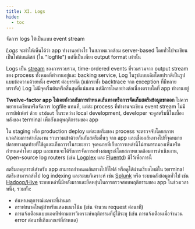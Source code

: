 ```yaml
---
title: XI. Logs
hide:
  - toc
---
```

จัดการ logs ให้เป็นแบบ event stream

*Logs* จะทำให้เห็นได้ว่า app ทำงานอย่างไร ในสภาพแวดล้อม server-based โดยทั่วไปจะเขียนเป็นไฟล์บนดิสก์ (ใน "logfile") แต่นี่เป็นเพียง output format เท่านั้น

Logs เป็น [stream](https://adam.herokuapp.com/past/2011/4/1/logs_are_streams_not_files/) ของการรวบรวม, time-ordered events ที่รวมรวมจาก output stream ของ process ทั้งหมดที่ทำงานอยู่และ backing service, Log ในรูปแบบเดิมโดยปรกติเป็นรูปแบบข้อความด้วยหนึ่ง event ต่อบรรทัด (แม้กระทั้ง backtrace จาก exception ที่มีหลายบรรทัด) Log ไม่มีจุดเริ่มต้นหรือสิ้นสุดที่แน่นอน แต่มีการไหลอย่างต่อเนื่องตราบใดที่ app ทำงานอยู่

**Twelve-factor app ไม่เคยกังวลกับการกำหนดเส้นทางหรือการจัดเก็บสตรีมข้อมูลขาออก** ไม่ควรพยายามเขียนหรือจัดการ logfile แทนที่, แต่ล่ะ process ที่ทำงานจะเขียน event stream ไม่มีการบัฟเฟอร์ ด้วย `stdout` ในระหว่าง local development, developer จะดูสตรีมนี้ในเบื้องหลังของ terminal เพื่อสังเกตุพฤติกรรมของ app

ใน staging หรือ production deploy แต่ละสตรีมของ process จะตรวจจับโดยสภาพแวดล้อมการดำเนินงาน รวบรวมเข้าด้วยกันกับสตรีมอื่นๆ จาก app และเชื่อมเส้นทางไปที่จุดหมายปลายทางสุดท้ายที่ใช้ดูและเก็บถาวรในระยะยาว จุดหมายที่เก็บถาวรเหล่านี้ไม่สามารถมองเห็นหรือกำหนดค่าโดย app และแทนจะได้รับการจัดการอย่างสมบูรณ์โดยสภาพแวดล้อมการดำเนินงาน, Open-source log routers (เช่น [Logplex](https://github.com/heroku/logplex) และ [Fluentd](https://github.com/fluent/fluentd)) มีไว้เพื่อการนี้

สตรีมเหตุการณ์สำหรับ app สามารถกำหนดเส้นทางไปที่ไฟล์ หรือดูได้ผ่านเรียลไทม์ใน terminal สตรีมสามารถส่งไป log indexing และระบบวิเคราะห์ เช่น [Splunk](http://www.splunk.com/) หรือ ระบบคลังข้อมูลทั่วไป เช่น [Hadoop/Hive](http://hive.apache.org/) ระบบเหล่านี้มีพลังมากและยืดหยุ่นในการตรวจสอบพฤติกรรมของ app ในช่วงเวลาหนึ่ง, รวมทั้ง:

* ค้นหาเหตุการณ์เฉพาะที่ผ่านมา
* กราฟขนาดใหญ่สำหรับแสดงแนวโน้ม (เช่น จำนวน request ต่อนาที)
* การแจ้งเตือนแบบแอคทีฟตามการวิเคราะห์พฤติกรรมที่ผู้ใช้ระบุ (เช่น การแจ้งเตือนเมื่อจำนวน error ต่อนาทีเกินเกณฑ์ที่กำหนด)


